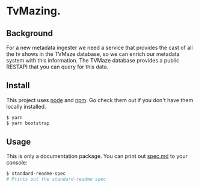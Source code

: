 # TvMazing.

## Background

For a new metadata ingester we need a service that provides the cast of all the tv shows in the TVMaze database, so we can enrich our metadata system with this information. The TVMaze database provides a public RESTAPI that you can query for this data.

## Install

This project uses [node](http://nodejs.org) and [npm](https://npmjs.com). Go check them out if you don't have them locally installed.

```sh
$ yarn
$ yarn bootstrap 
```

## Usage

This is only a documentation package. You can print out [spec.md](spec.md) to your console:

```sh
$ standard-readme-spec
# Prints out the standard-readme spec
```